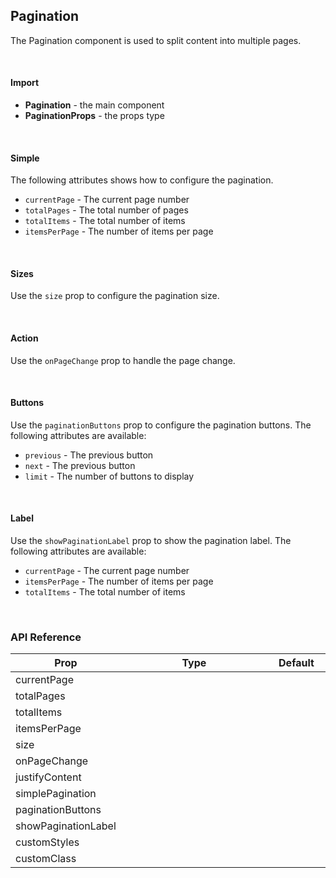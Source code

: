 ## Pagination

The Pagination component is used to split content into multiple pages.

<div><LeSourceButton url="https://github.com/hiimlex/leux/tree/main/src/components/Pagination"></LeSourceButton></div>

<br />

#### Import

<div>
<PaginationImportPreview>
</PaginationImportPreview>
</div>

- **Pagination** - the main component
- **PaginationProps** - the props type

<br />

#### Simple

The following attributes shows how to configure the pagination.

- `currentPage` - The current page number
- `totalPages` - The total number of pages
- `totalItems` - The total number of items
- `itemsPerPage` - The number of items per page

<div>
<PaginationConfigurationPreview>
</PaginationConfigurationPreview>
</div>

<br />

#### Sizes

Use the `size` prop to configure the pagination size.

<div>
<PaginationSizePreview>
</PaginationSizePreview>
</div>

<br />

#### Action

Use the `onPageChange` prop to handle the page change.

<div>
<PaginationActionPreview>
</PaginationActionPreview>
</div>

<br />

#### Buttons

Use the `paginationButtons` prop to configure the pagination buttons. The following attributes are available:

- `previous` - The previous button
- `next` - The previous button
- `limit` - The number of buttons to display

<div>
<PaginationButtonsPreview>
</PaginationButtonsPreview>
</div>

<br />

#### Label

Use the `showPaginationLabel` prop to show the pagination label. The following attributes are available:

- `currentPage` - The current page number
- `itemsPerPage` - The number of items per page
- `totalItems` - The total number of items

<div>
<PaginationLabelPreview>
</PaginationLabelPreview>
</div>

<br />

### API Reference

<div>
<table>
<thead>
<tr>
<th width="20%">Prop</td>
<th width="60%">Type</td>
<th width="20%">Default</td>
</tr>
</thead>
<tbody>
<tr>
<td>currentPage</td>
<td><LeHighlighter language="tsx" code="number" style="soft" copy="off"></LeHighlighter></td>
<td><LeHighlighter language="tsx" code="0" style="soft" copy="off"></LeHighlighter></td>
</tr>
<tr>
<td>totalPages</td>
<td><LeHighlighter language="tsx" code="number" style="soft" copy="off"></LeHighlighter></td>
<td><LeHighlighter language="tsx" code="0" style="soft" copy="off"></LeHighlighter></td>
</tr>
<tr>
<td>totalItems</td>
<td><LeHighlighter language="tsx" code="number" style="soft" copy="off"></LeHighlighter></td>
<td><LeHighlighter language="tsx" code="0" style="soft" copy="off"></LeHighlighter></td>
</tr>
<tr>
<tr>
<td>itemsPerPage</td>
<td><LeHighlighter language="tsx" code="number" style="soft" copy="off"></LeHighlighter></td>
<td><LeHighlighter language="tsx" code="0" style="soft" copy="off"></LeHighlighter></td>
</tr>
<tr>
<td>size</td>
<td><LeHighlighter language="tsx" code="'small' | 'medium' | 'large'" style="soft" copy="'off'"></LeHighlighter></td>
<td><LeHighlighter language="tsx" code="'medium'" style="soft" copy="'off'"></LeHighlighter></td>
</tr>
<tr>
<td>onPageChange</td>
<td><LeHighlighter language="tsx" code="(page: number) => void" style="soft" copy="off"></LeHighlighter></td>
<td><LeHighlighter language="tsx" code="null" style="soft" copy="'off'"></LeHighlighter></td>
</tr>
<tr>
<td>justifyContent</td>
<td><LeHighlighter language="tsx" code="React.CSSProperties['justifyContent']" style="soft" copy="off"></LeHighlighter></td>
<td><LeHighlighter language="tsx" code="null" style="soft" copy="'off'"></LeHighlighter></td>
</tr>
<tr>
<td>simplePagination</td>
<td><LeHighlighter language="tsx" code="boolean" style="soft" copy="off"></LeHighlighter></td>
<td><LeHighlighter language="tsx" code="true" style="soft" copy="off"></LeHighlighter></td>
</tr>
<tr>
<td>paginationButtons</td>
<td><LeHighlighter language="tsx" code="PaginationButtons | {
	previous?: boolean;
	next?: boolean;
	limit?: number;
};" style="soft" copy="off"></LeHighlighter></td>
<td><LeHighlighter language="tsx" code="{ previous: true, { next: true }" style="soft" copy="off"></LeHighlighter></td>
</tr>
<tr>
<td>showPaginationLabel</td>
<td><LeHighlighter language="tsx" code="PaginationLabel | (props: {
	currentPage: number;
	totalItems: number;
	itemsPerPage: number;
}) => string;" style="soft" copy="off"></LeHighlighter></td>
<td><LeHighlighter language="tsx" code="{ previous: true, { next: true }" style="soft" copy="off"></LeHighlighter></td>
</tr>
<tr>
<td>customStyles</td>
<td><LeHighlighter language="tsx" code="React.CSSProperties" style="soft" copy="off"></LeHighlighter></td>
<td><LeHighlighter language="tsx" code="null" style="soft" copy="'off'"></LeHighlighter></td>
</tr>
<tr>
<td>customClass</td>
<td><LeHighlighter language="tsx" code="string" style="soft" copy="off"></LeHighlighter></td>
<td><LeHighlighter language="tsx" code="null" style="soft" copy="'off'"></LeHighlighter></td>
</tr>
</tbody>
</table>
</div>

<br />
